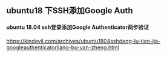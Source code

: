 
## ubuntu18 下SSH添加Google Auth

#### ubuntu 18.04 ssh登录添加Google Authenticator两步验证
https://kindevil.com/archives/ubuntu1804sshdeng-lu-tian-jia-googleauthenticatorliang-bu-yan-zheng.html
